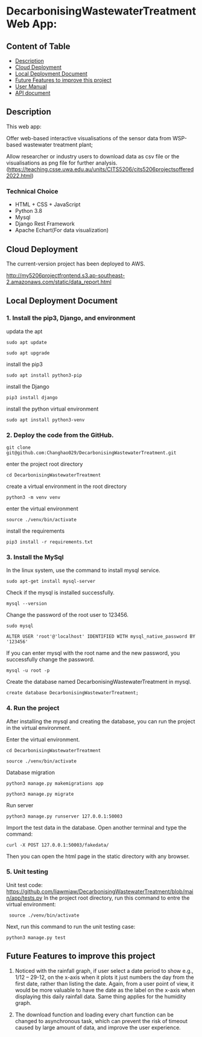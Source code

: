 # DecarbonisingWastewaterTreatment Web App:
## Content of Table
  - [Description](#description)
  - [Cloud Deployment](#clouddeployment)
  - [Local Deployment Document](#localdeployment)
  - [Future Features to improve this project](#futurefeature)
  - [User Manual](documents/User_Manual.md)
  - [API document](document/API_Document.md)
## Description <a name=description></a>
This web app:

Offer web-based interactive visualisations of the sensor data from WSP-based wastewater treatment plant;

Allow researcher or industry users to download data as csv file or the visualisations as png file for further analysis.
(https://teaching.csse.uwa.edu.au/units/CITS5206/cits5206projectsoffered2022.html)
### Technical Choice
- HTML + CSS + JavaScript
- Python 3.8
- Mysql
- Django Rest Framework
- Apache Echart(For data visualization)

## Cloud Deployment <a name=clouddeployment></a>
The current-version project has been deployed to AWS.

http://my5206projectfrontend.s3.ap-southeast-2.amazonaws.com/static/data_report.html


## Local Deployment Document <a name=localdeployment></a>
### 1. Install the pip3, Django, and environment
updata the apt

`sudo apt update `

`sudo apt upgrade`

install the pip3

`sudo apt install python3-pip`

install the Django

`pip3 install django`

install the python virtual environment

`sudo apt install python3-venv`

### 2. Deploy the code from the GitHub.
`git clone git@github.com:Changhao029/DecarbonisingWastewaterTreatment.git`

enter the project root directory

`cd DecarbonisingWastewaterTreatment`

create a virtual environment in the root directory

`python3 -m venv venv`

enter the virtual environment

`source ./venv/bin/activate`

install the requirements

`pip3 install -r requirements.txt`

### 3. Install the MySql
In the linux system, use the command to install mysql service.

`sudo apt-get install mysql-server`

Check if the mysql is installed successfully.

`mysql --version`

Change the password of the root user to 123456.

`sudo mysql`

`ALTER USER 'root'@'localhost' IDENTIFIED WITH mysql_native_password BY '123456'`

If you can enter mysql with the root name and the new password, 
you successfully change the password.

`mysql -u root -p`

Create the database named DecarbonisingWastewaterTreatment in mysql.

`create database DecarbonisingWastewaterTreatment;`

### 4. Run the project
After installing the mysql and creating the database, you can run the 
project in the virtual environment.

Enter the virtual environment.

`cd DecarbonisingWastewaterTreatment`

`source ./venv/bin/activate`

Database migration

`python3 manage.py makemigrations app`

`python3 manage.py migrate`

Run server

`python3 manage.py runserver 127.0.0.1:50003`

Import the test data in the database.
Open another terminal and type the command:

`curl -X POST 127.0.0.1:50003/fakedata/`

Then you can open the html page in the static directory with any browser.

### 5. Unit testing
Unit test code: https://github.com/liawmiaw/DecarbonisingWastewaterTreatment/blob/main/app/tests.py
In the project root directory, run this command to entre the virtual environment:

` source ./venv/bin/activate`

Next, run this command to run the unit testing case:

`python3 manage.py test`

## Future Features to improve this project <a name=futurefeature></a>
1. Noticed with the rainfall graph, if user select a date period to show e.g., 
1/12 – 29-12, on the x-axis when it plots it just numbers the day from the first date, 
rather than listing the date. Again, from a user point of view, 
it would be more valuable to have the date as the label on the x-axis when displaying this daily rainfall data. 
Same thing applies for the humidity graph.

2. The download function and loading every chart function can be changed to asynchronous task, 
which can prevent the risk of timeout caused by large amount of data, and improve the user experience.
